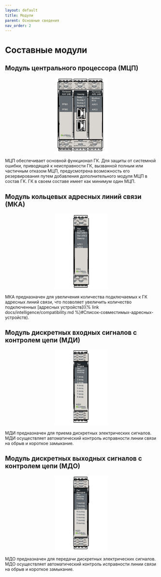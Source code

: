 ```yaml
---
layout: default
title: Модули
parent: Основные сведения
nav_order: 2
---
```


# Составные модули

## Модуль центрального процессора (МЦП)
<p align="center">
<img height="250" src="../../assets/images/mcp.png">
</p>
МЦП обеспечивает основной функционал ГК. Для защиты от системной ошибки, приводящей к неисправности ГК, вызванной полным или частичным отказом МЦП, предусмотрена возможность его резервирования путем добавления дополнительного модуля МЦП в состав ГК. ГК в своем составе имеет как минимум один МЦП.

## Модуль кольцевых адресных линий связи (МКА)
<p align="center">
<img height="250" src="../../assets/images/mka.png">
</p>
МКА предназначен для увеличения количества подключаемых к ГК адресных линий связи, что позволяет увеличить количество подключенных [адресных устройств]({% link docs/intelligence/compatibility.md %}#Список-совместимых-адресных-устройств).

## Модуль дискретных входных сигналов с контролем цепи (МДИ)
<p align="center">
<img height="250" src="../../assets/images/mdi.png">
</p>
МДИ предназначен для приема дискретных электрических сигналов. МДИ осуществляет автоматический контроль исправности линии связи на обрыв и короткое замыкание.

## Модуль дискретных выходных сигналов с контролем цепи (МДО)
<p align="center">
<img height="250" src="../../assets/images/mdo.png">
</p>
МДО предназначен для передачи дискретных электрических сигналов. МДО осуществляет автоматический контроль исправности линии связи на обрыв и короткое замыкание.
